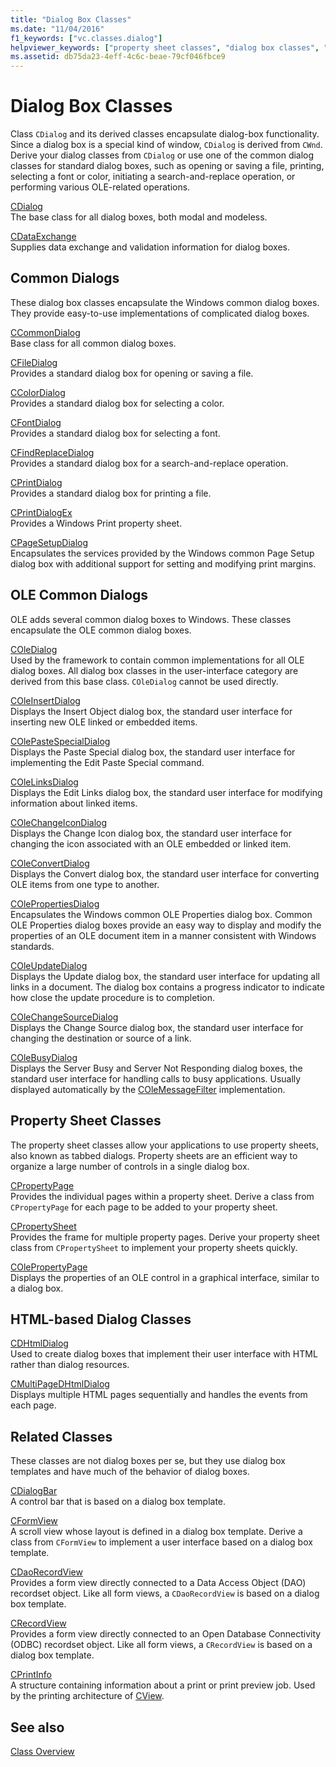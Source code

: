 ```yaml
---
title: "Dialog Box Classes"
ms.date: "11/04/2016"
f1_keywords: ["vc.classes.dialog"]
helpviewer_keywords: ["property sheet classes", "dialog box classes", "OLE common dialog classes", "common dialog classes [MFC]", "tab dialog boxes"]
ms.assetid: db75da23-4eff-4c6c-beae-79cf046fbce9
---
```

# Dialog Box Classes

Class `CDialog` and its derived classes encapsulate dialog-box functionality. Since a dialog box is a special kind of window, `CDialog` is derived from `CWnd`. Derive your dialog classes from `CDialog` or use one of the common dialog classes for standard dialog boxes, such as opening or saving a file, printing, selecting a font or color, initiating a search-and-replace operation, or performing various OLE-related operations.

[CDialog](reference/cdialog-class.md)<br/>
The base class for all dialog boxes, both modal and modeless.

[CDataExchange](reference/cdataexchange-class.md)<br/>
Supplies data exchange and validation information for dialog boxes.

## Common Dialogs

These dialog box classes encapsulate the Windows common dialog boxes. They provide easy-to-use implementations of complicated dialog boxes.

[CCommonDialog](reference/ccommondialog-class.md)<br/>
Base class for all common dialog boxes.

[CFileDialog](reference/cfiledialog-class.md)<br/>
Provides a standard dialog box for opening or saving a file.

[CColorDialog](reference/ccolordialog-class.md)<br/>
Provides a standard dialog box for selecting a color.

[CFontDialog](reference/cfontdialog-class.md)<br/>
Provides a standard dialog box for selecting a font.

[CFindReplaceDialog](reference/cfindreplacedialog-class.md)<br/>
Provides a standard dialog box for a search-and-replace operation.

[CPrintDialog](reference/cprintdialog-class.md)<br/>
Provides a standard dialog box for printing a file.

[CPrintDialogEx](reference/cprintdialogex-class.md)<br/>
Provides a Windows Print property sheet.

[CPageSetupDialog](reference/cpagesetupdialog-class.md)<br/>
Encapsulates the services provided by the Windows common Page Setup dialog box with additional support for setting and modifying print margins.

## OLE Common Dialogs

OLE adds several common dialog boxes to Windows. These classes encapsulate the OLE common dialog boxes.

[COleDialog](reference/coledialog-class.md)<br/>
Used by the framework to contain common implementations for all OLE dialog boxes. All dialog box classes in the user-interface category are derived from this base class. `COleDialog` cannot be used directly.

[COleInsertDialog](reference/coleinsertdialog-class.md)<br/>
Displays the Insert Object dialog box, the standard user interface for inserting new OLE linked or embedded items.

[COlePasteSpecialDialog](reference/colepastespecialdialog-class.md)<br/>
Displays the Paste Special dialog box, the standard user interface for implementing the Edit Paste Special command.

[COleLinksDialog](reference/colelinksdialog-class.md)<br/>
Displays the Edit Links dialog box, the standard user interface for modifying information about linked items.

[COleChangeIconDialog](reference/colechangeicondialog-class.md)<br/>
Displays the Change Icon dialog box, the standard user interface for changing the icon associated with an OLE embedded or linked item.

[COleConvertDialog](reference/coleconvertdialog-class.md)<br/>
Displays the Convert dialog box, the standard user interface for converting OLE items from one type to another.

[COlePropertiesDialog](reference/colepropertiesdialog-class.md)<br/>
Encapsulates the Windows common OLE Properties dialog box. Common OLE Properties dialog boxes provide an easy way to display and modify the properties of an OLE document item in a manner consistent with Windows standards.

[COleUpdateDialog](reference/coleupdatedialog-class.md)<br/>
Displays the Update dialog box, the standard user interface for updating all links in a document. The dialog box contains a progress indicator to indicate how close the update procedure is to completion.

[COleChangeSourceDialog](reference/colechangesourcedialog-class.md)<br/>
Displays the Change Source dialog box, the standard user interface for changing the destination or source of a link.

[COleBusyDialog](reference/colebusydialog-class.md)<br/>
Displays the Server Busy and Server Not Responding dialog boxes, the standard user interface for handling calls to busy applications. Usually displayed automatically by the [COleMessageFilter](reference/colemessagefilter-class.md) implementation.

## Property Sheet Classes

The property sheet classes allow your applications to use property sheets, also known as tabbed dialogs. Property sheets are an efficient way to organize a large number of controls in a single dialog box.

[CPropertyPage](reference/cpropertypage-class.md)<br/>
Provides the individual pages within a property sheet. Derive a class from `CPropertyPage` for each page to be added to your property sheet.

[CPropertySheet](reference/cpropertysheet-class.md)<br/>
Provides the frame for multiple property pages. Derive your property sheet class from `CPropertySheet` to implement your property sheets quickly.

[COlePropertyPage](reference/colepropertypage-class.md)<br/>
Displays the properties of an OLE control in a graphical interface, similar to a dialog box.

## HTML-based Dialog Classes

[CDHtmlDialog](reference/cdhtmldialog-class.md)<br/>
Used to create dialog boxes that implement their user interface with HTML rather than dialog resources.

[CMultiPageDHtmlDialog](reference/cmultipagedhtmldialog-class.md)<br/>
Displays multiple HTML pages sequentially and handles the events from each page.

## Related Classes

These classes are not dialog boxes per se, but they use dialog box templates and have much of the behavior of dialog boxes.

[CDialogBar](reference/cdialogbar-class.md)<br/>
A control bar that is based on a dialog box template.

[CFormView](reference/cformview-class.md)<br/>
A scroll view whose layout is defined in a dialog box template. Derive a class from `CFormView` to implement a user interface based on a dialog box template.

[CDaoRecordView](reference/cdaorecordview-class.md)<br/>
Provides a form view directly connected to a Data Access Object (DAO) recordset object. Like all form views, a `CDaoRecordView` is based on a dialog box template.

[CRecordView](reference/crecordview-class.md)<br/>
Provides a form view directly connected to an Open Database Connectivity (ODBC) recordset object. Like all form views, a `CRecordView` is based on a dialog box template.

[CPrintInfo](reference/cprintinfo-structure.md)<br/>
A structure containing information about a print or print preview job. Used by the printing architecture of [CView](reference/cview-class.md).

## See also

[Class Overview](class-library-overview.md)
